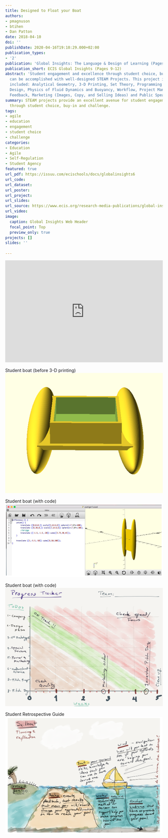 ```yaml
---
title: Designed to Float your Boat
authors:
- pmagnuson
- btihen
- Dan Patton
date: 2018-04-10
doi: ''
publishDate: 2020-04-16T19:10:29.000+02:00
publication_types:
- '2'
publication: 'Global Insights: The Language & Design of Learning (Pages 9-12)'
publication_short: ECIS Global Insights (Pages 9-12)
abstract: 'Student engagement and excellence through student choice, buy-in and challenge
  can be accomplished with well-designed STEAM Projects. This project in boat design
  included: Analytical Geometry, 3-D Printing, Set Theory, Programming Basics, Iterative
  Design, Physics of Fluid Dynamics and Buoyancy, Workflow, Project Management, Design
  Feedback, Marketing (Images, Copy, and Selling Ideas) and Public Speaking.'
summary: STEAM projects provide an excellent avenue for student engagement and excellence
  through student choice, buy-in and challenge.
tags:
- agile
- education
- engagement
- student choice
- challenge
categories:
- Education
- Agile
- Self-Regulation
- Student Agency
featured: true
url_pdf: https://issuu.com/ecischools/docs/globalinsights6
url_code:
url_dataset:
url_poster:
url_project:
url_slides:
url_source: https://www.ecis.org/research-media-publications/global-insights/
url_video:
image:
  caption: Global Insights Web Header
  focal_point: Top
  preview_only: true
projects: []
slides: ''

---
```

<iframe allowfullscreen allow="fullscreen" style="border:none;width:100%;height:326px;" src="https://issuu.com/ecischools/docs/globalinsights6"></iframe>

Student boat (before 3-D printing)
![Student Katamaran Boat](student_katamaran_boat.png)

Student boat (with code)
![Student Katamaran Boat](student_boat_with_code.png)

Student boat (with code)
![Blank Burndown Chart](blank_burndown_chart.png)

Student Retrospective Guide
![Student Retrospective Guide](boat_retrospectives.png)
